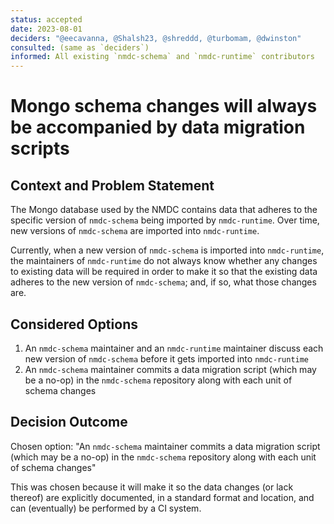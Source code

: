 ```yaml
---
status: accepted
date: 2023-08-01
deciders: "@eecavanna, @Shalsh23, @shreddd, @turbomam, @dwinston"
consulted: (same as `deciders`)
informed: All existing `nmdc-schema` and `nmdc-runtime` contributors
---
```

# Mongo schema changes will always be accompanied by data migration scripts

## Context and Problem Statement

The Mongo database used by the NMDC contains data that adheres to the specific version of `nmdc-schema` being imported by `nmdc-runtime`. Over time, new versions of `nmdc-schema` are imported into `nmdc-runtime`.

Currently, when a new version of `nmdc-schema` is imported into `nmdc-runtime`, the maintainers of `nmdc-runtime` do not always know whether any changes to existing data will be required in order to make it so that the existing data adheres to the new version of `nmdc-schema`; and, if so, what those changes are.

## Considered Options

1. An `nmdc-schema` maintainer and an `nmdc-runtime` maintainer discuss each new version of `nmdc-schema` before it gets imported into `nmdc-runtime`
2. An `nmdc-schema` maintainer commits a data migration script (which may be a no-op) in the `nmdc-schema` repository along with each unit of schema changes

## Decision Outcome

Chosen option: "An `nmdc-schema` maintainer commits a data migration script (which may be a no-op) in the `nmdc-schema` repository along with each unit of schema changes"

This was chosen because it will make it so the data changes (or lack thereof) are explicitly documented, in a standard format and location, and can (eventually) be performed by a CI system.
